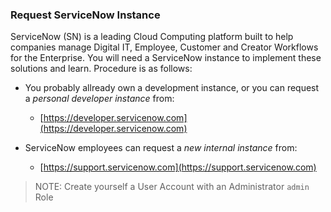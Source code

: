 ### Request ServiceNow Instance

ServiceNow (SN) is a leading Cloud Computing platform built to help companies manage Digital IT, Employee, Customer and Creator Workflows for the Enterprise. You will need a ServiceNow instance to implement these solutions and learn. Procedure is as follows:

* You probably allready own a development instance, or you can request a *personal developer instance* from: 
    * [https://developer.servicenow.com](https://developer.servicenow.com)

* ServiceNow employees can request a *new internal instance* from:
    *  [https://support.servicenow.com](https://support.servicenow.com)

> NOTE: Create yourself a User Account with an Administrator `admin` Role